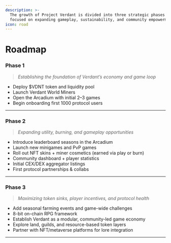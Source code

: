 ```yaml
---
description: >-
  The growth of Project Verdant is divided into three strategic phases — each
  focused on expanding gameplay, sustainability, and community empowerment.
icon: road
---
```


# Roadmap

### **Phase 1**&#x20;

> _Establishing the foundation of Verdant’s economy and game loop_

* Deploy $VDNT token and liquidity pool
* Launch Verdant World Miners
* Open the Arcadium with initial 2–3 games
* Begin onboarding first 1000 protocol users

***

### **Phase 2**&#x20;

> _Expanding utility, burning, and gameplay opportunities_

* Introduce leaderboard seasons in the Arcadium
* Launch new minigames and PvP games
* Roll out NFT skins + miner cosmetics (earned via play or burn)
* Community dashboard + player statistics
* Initial CEX/DEX aggregator listings
* First protocol partnerships & collabs

***

### **Phase 3**&#x20;

> _Maximizing token sinks, player incentives, and protocol health_

* Add seasonal farming events and game-wide challenges
* 8-bit on-chain RPG framework
* Establish Verdant as a modular, community-led game economy
* Explore land, guilds, and resource-based token layers
* Partner with NFT/metaverse platforms for lore integration

***
